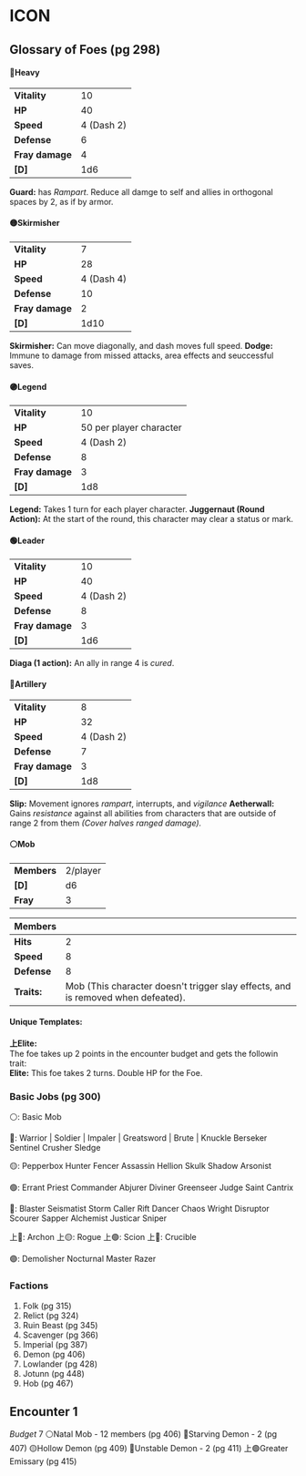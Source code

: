 # ICON
## Glossary of Foes (pg 298)
#### 🔴Heavy
| | |
| --- | --- |
| **Vitality** | 10 |
| **HP** | 40 |
| **Speed** | 4 (Dash 2) |
| **Defense** | 6 |
| **Fray damage** | 4 |
| **[D]** | 1d6 |

**Guard:** has *Rampart*. Reduce all damge to self and allies in orthogonal spaces by 2, as if by armor. 

#### 🟡Skirmisher
| | |
| --- | --- |
| **Vitality** | 7 |
| **HP** | 28 |
| **Speed** | 4 (Dash 4) |
| **Defense** | 10 |
| **Fray damage** | 2 |
| **[D]** | 1d10 |

**Skirmisher:** Can move diagonally, and dash moves full speed.
**Dodge:** Immune to damage from missed attacks, area effects and seuccessful saves.

#### 🟣Legend
| | |
| --- | --- |
| **Vitality** | 10 |
| **HP** | 50 per player character |
| **Speed** | 4 (Dash 2) |
| **Defense** | 8 |
| **Fray damage** | 3 |
| **[D]** | 1d8 |

**Legend:** Takes 1 turn for each player character.
**Juggernaut (Round Action):** At the start of the round, this character may clear a status or mark.

#### 🟢Leader
| | |
| --- | --- |
| **Vitality** | 10 |
| **HP** | 40 |
| **Speed** | 4 (Dash 2) |
| **Defense** | 8 |
| **Fray damage** | 3 |
| **[D]** | 1d6 |

**Diaga (1 action):** An ally in range 4 is *cured*.
#### 🔵Artillery
| | |
| --- | --- |
| **Vitality** | 8 |
| **HP** | 32 |
| **Speed** | 4 (Dash 2) |
| **Defense** | 7 |
| **Fray damage** | 3 |
| **[D]** | 1d8 |

**Slip:** Movement ignores *rampart*, interrupts, and *vigilance*
**Aetherwall:** Gains *resistance* against all abilities from characters that are outside of range 2 from them *(Cover halves ranged damage).*
#### ⚪Mob
| | |
| --- | --- |
| **Members** | 2/player |
| **[D]** | d6 |
| **Fray** | 3 |

| Members | |
| --- | --- |
| **Hits** | 2 |
| **Speed** | 8 |
| **Defense** | 8 |
| **Traits:** | Mob (This character doesn't trigger slay effects, and is removed when defeated). |
#### Unique Templates:
**上Elite:** \
The foe takes up 2 points in the encounter budget and gets the followin trait:\
**Elite:** This foe takes 2 turns. Double HP for the Foe.


### Basic Jobs (pg 300)
⚪:
    Basic Mob

🔴:
    Warrior |
    Soldier |
    Impaler |
    Greatsword |
    Brute |
    Knuckle
    Berseker
    Sentinel
    Crusher
    Sledge

🟡:
    Pepperbox
    Hunter
    Fencer
    Assassin
    Hellion
    Skulk
    Shadow
    Arsonist
    
🟢:
    Errant
    Priest
    Commander
    Abjurer
    Diviner
    Greenseer
    Judge
    Saint
    Cantrix
    
🔵:
    Blaster
    Seismatist
    Storm Caller
    Rift Dancer
    Chaos Wright
    Disruptor
    Scourer
    Sapper
    Alchemist
    Justicar
    Sniper

上🔴:
    Archon
上🟡:
    Rogue
上🟢:
    Scion
上🔵:
    Crucible

🟣:
    Demolisher
    Nocturnal
    Master
    Razer

### Factions
1. Folk (pg 315)
2. Relict (pg 324)
3. Ruin Beast (pg 345)
4. Scavenger (pg 366)
5. Imperial (pg 387)
6. Demon (pg 406)
7. Lowlander (pg 428)
8. Jotunn (pg 448)
9. Hob (pg 467)

## Encounter 1
*Budget* 7
⚪Natal Mob - 12 members (pg 406)
🔴Starving Demon - 2 (pg 407)
🟡Hollow Demon (pg 409)
🔵Unstable Demon - 2 (pg 411)
上🟢Greater Emissary (pg 415)

